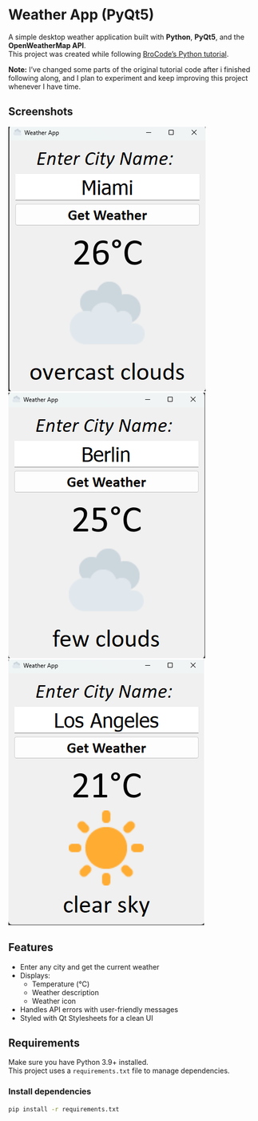 # Weather App (PyQt5)  

A simple desktop weather application built with **Python**, **PyQt5**, and the **OpenWeatherMap API**.  
This project was created while following [BroCode’s Python tutorial](https://youtu.be/ix9cRaBkVe0?si=AAUjtwt1R34vatkN).  

**Note:** 
I’ve changed some parts of the original tutorial code after i finished following along, and I plan to experiment and keep improving this project whenever I have time.  

## Screenshots

![Weather App Screenshot 1](Images/1.png)
![Weather App Screenshot 2](Images/2.png)
![Weather App Screenshot 3](Images/3.png)

## Features  
- Enter any city and get the current weather  
- Displays:  
  - Temperature (°C)  
  - Weather description  
  - Weather icon  
- Handles API errors with user-friendly messages  
- Styled with Qt Stylesheets for a clean UI  

## Requirements  

Make sure you have Python 3.9+ installed.  
This project uses a `requirements.txt` file to manage dependencies.  

### Install dependencies  
```bash
pip install -r requirements.txt  




